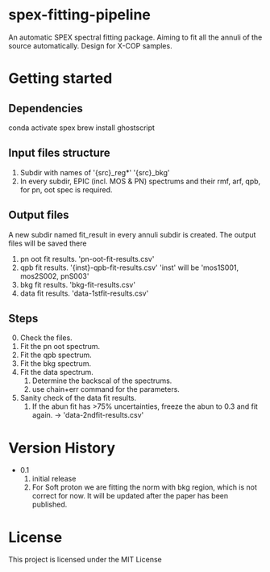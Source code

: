# spex-fitting-pipeline
An automatic SPEX spectral fitting package. 
Aiming to fit all the annuli of the source automatically. 
Design for X-COP samples.

# Getting started

## Dependencies
conda activate spex
brew install ghostscript

## Input files structure
1. Subdir with names of '{src}_reg*' '{src}_bkg'
2. In every subdir, EPIC (incl. MOS & PN) spectrums and their rmf, arf, qpb, for pn, oot spec is required. 


## Output files
A new subdir named fit_result in every annuli subdir is created. The output files will be saved there
1. pn oot fit results. 'pn-oot-fit-results.csv'
2. qpb fit results. '{inst}-qpb-fit-results.csv'
'inst' will be 'mos1S001, mos2S002, pnS003'
3. bkg fit results. 'bkg-fit-results.csv'
4. data fit results. 'data-1stfit-results.csv'


## Steps
0. Check the files. 
1. Fit the pn oot spectrum. 
2. Fit the qpb spectrum.
3. Fit the bkg spectrum.
4. Fit the data spectrum.
    1) Determine the backscal of the spectrums. 
    2) use chain+err command for the parameters.
5. Sanity check of the data fit results. 
    1) If the abun fit has >75% uncertainties, freeze the abun to 0.3 and fit again. -> 'data-2ndfit-results.csv'
    

# Version History
- 0.1
    1. initial release
    2. For Soft proton we are fitting the norm with bkg region, which is not correct for now. It will be updated after the paper has been published. 

# License
This project is licensed under the MIT License






